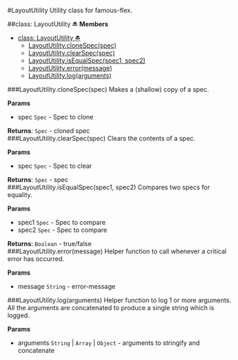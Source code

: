 <a name="module_LayoutUtility"></a>
#LayoutUtility
Utility class for famous-flex.

<a name="exp_module_LayoutUtility"></a>
##class: LayoutUtility ⏏
**Members**

* [class: LayoutUtility ⏏](#exp_module_LayoutUtility)
  * [LayoutUtility.cloneSpec(spec)](#module_LayoutUtility.cloneSpec)
  * [LayoutUtility.clearSpec(spec)](#module_LayoutUtility.clearSpec)
  * [LayoutUtility.isEqualSpec(spec1, spec2)](#module_LayoutUtility.isEqualSpec)
  * [LayoutUtility.error(message)](#module_LayoutUtility.error)
  * [LayoutUtility.log(arguments)](#module_LayoutUtility.log)

<a name="module_LayoutUtility.cloneSpec"></a>
###LayoutUtility.cloneSpec(spec)
Makes a (shallow) copy of a spec.

**Params**

- spec `Spec` - Spec to clone  

**Returns**: `Spec` - cloned spec  
<a name="module_LayoutUtility.clearSpec"></a>
###LayoutUtility.clearSpec(spec)
Clears the contents of a spec.

**Params**

- spec `Spec` - Spec to clear  

**Returns**: `Spec` - spec  
<a name="module_LayoutUtility.isEqualSpec"></a>
###LayoutUtility.isEqualSpec(spec1, spec2)
Compares two specs for equality.

**Params**

- spec1 `Spec` - Spec to compare  
- spec2 `Spec` - Spec to compare  

**Returns**: `Boolean` - true/false  
<a name="module_LayoutUtility.error"></a>
###LayoutUtility.error(message)
Helper function to call whenever a critical error has occurred.

**Params**

- message `String` - error-message  

<a name="module_LayoutUtility.log"></a>
###LayoutUtility.log(arguments)
Helper function to log 1 or more arguments. All the arguments
are concatenated to produce a single string which is logged.

**Params**

- arguments `String` | `Array` | `Object` - arguments to stringify and concatenate  

